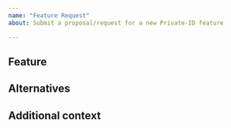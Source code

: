 ```yaml
---
name: "Feature Request"
about: Submit a proposal/request for a new Private-ID feature

---
```


##  Feature
<!-- A clear and concise description of the feature proposal -->


## Alternatives

<!-- A clear and concise description of any alternative solutions or features you've considered, if any. -->

## Additional context

<!-- Add any other context or screenshots about the feature request here. -->
